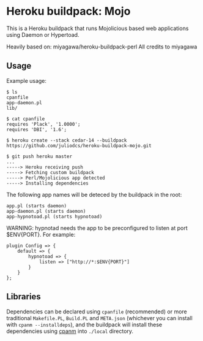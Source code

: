 Heroku buildpack: Mojo
======================

This is a Heroku buildpack that runs Mojolicious based web applications using Daemon or Hypertoad.

Heavily based on: miyagawa/heroku-buildpack-perl
All credits to miyagawa

Usage
-----

Example usage:

    $ ls
    cpanfile
    app-daemon.pl
    lib/

    $ cat cpanfile
    requires 'Plack', '1.0000';
    requires 'DBI', '1.6';

    $ heroku create --stack cedar-14 --buildpack https://github.com/juliodcs/heroku-buildpack-mojo.git

    $ git push heroku master
    ...
    -----> Heroku receiving push
    -----> Fetching custom buildpack
    -----> Perl/Mojolicious app detected
    -----> Installing dependencies

The following app names will be deteced by the buildpack in the root:

    app.pl (starts daemon)
    app-daemon.pl (starts daemon)
    app-hypnotoad.pl (starts hypnotoad)

WARNING: hypnotad needs the app to be preconfigured to listen at port $ENV{PORT}. For example:

    plugin Config => {
        default => {
            hypnotoad => {
                listen => ["http://*:$ENV{PORT}"]
            }
        }
    };

Libraries
---------

Dependencies can be declared using `cpanfile` (recommended) or more traditional `Makefile.PL`, `Build.PL` and `META.json` (whichever you can install with `cpanm --installdeps`), and the buildpack will install these dependencies using [cpanm](http://cpanmin.us) into `./local` directory.

